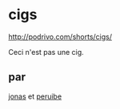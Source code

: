 # cigs
http://podrivo.com/shorts/cigs/

Ceci n'est pas une cig.

## par
[jonas](http://bebopstudio.com.br) et [peruibe](http://podrivo.com)